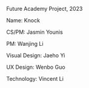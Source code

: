 Future Academy Project, 2023

Name: Knock


CS/PM: Jasmin Younis

PM: Wanjing Li

Visual Design: Jaeho Yi

UX Design: Wenbo Guo

Technology: Vincent Li
